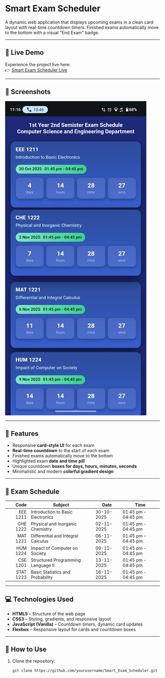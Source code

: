 # Smart Exam Scheduler

A dynamic web application that displays upcoming exams in a clean card layout with real-time countdown timers. Finished exams automatically move to the bottom with a visual "End Exam" badge.

---

## 🚀 Live Demo

Experience the project live here:  
👉 [Smart Exam Scheduler Live](https://with-alif.github.io/Smart_Exam_Scheduler/)

---

## 📸 Screenshots

![Smart Exam Scheduler](image.jpg)

 
---

## 📝 Features

- Responsive **card-style UI** for each exam  
- **Real-time countdown** to the start of each exam  
- Finished exams automatically move to the bottom  
- Highlighted exam **date and time pill**  
- Unique countdown **boxes for days, hours, minutes, seconds**  
- Minimalistic and modern **colorful gradient design**  

---

## 📅 Exam Schedule

| Code      | Subject                               | Date       | Time              |
|----------:|--------------------------------------|------------|------------------|
| EEE 1211  | Introduction to Basic Electronics     | 30-10-2025 | 01:45 pm - 04:45 pm |
| CHE 1222  | Physical and Inorganic Chemistry      | 02-11-2025 | 01:45 pm - 04:45 pm |
| MAT 1221  | Differential and Integral Calculus    | 06-11-2025 | 01:45 pm - 04:45 pm |
| HUM 1224  | Impact of Computer on Society         | 09-11-2025 | 01:45 pm - 04:45 pm |
| CSE 1201  | Structured Programming Language II    | 13-11-2025 | 01:45 pm - 04:45 pm |
| STAT 1223  | Basic Statistics and Probability      | 16-11-2025 | 01:45 pm - 04:45 pm |

---

## 💻 Technologies Used

- **HTML5** – Structure of the web page  
- **CSS3** – Styling, gradients, and responsive layout  
- **JavaScript (Vanilla)** – Countdown timers, dynamic card updates  
- **Flexbox** – Responsive layout for cards and countdown boxes  

---

 

## 🔧 How to Use

1. Clone the repository:  
   ```bash
   git clone https://github.com/yourusername/Smart_Exam_Scheduler.git
